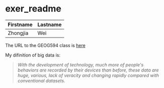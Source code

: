 # exer_readme
Firstname|Lastname
---------|---------
Zhongjia|Wei

The URL to the GEOG594 class is [here](http://map.sdsu.edu/bigdata/)

My difinition of big data is:
> *With the development of technology, much more of people's behaviors are recorded by their devices than before, these data are huge, various, lack of veracity and changing rapidly compared with conventional datasets.*
